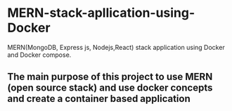 # MERN-stack-apllication-using-Docker
MERN(MongoDB, Express js, Nodejs,React) stack application using Docker and Docker compose. 

## The main purpose of this project to use MERN (open source stack) and use docker concepts and create a container based application
